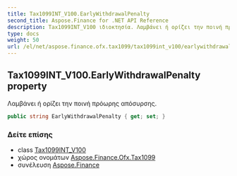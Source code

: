 ```yaml
---
title: Tax1099INT_V100.EarlyWithdrawalPenalty
second_title: Aspose.Finance for .NET API Reference
description: Tax1099INT_V100 ιδιοκτησία. Λαμβάνει ή ορίζει την ποινή πρόωρης απόσυρσης.
type: docs
weight: 50
url: /el/net/aspose.finance.ofx.tax1099/tax1099int_v100/earlywithdrawalpenalty/
---
```

## Tax1099INT_V100.EarlyWithdrawalPenalty property

Λαμβάνει ή ορίζει την ποινή πρόωρης απόσυρσης.

```csharp
public string EarlyWithdrawalPenalty { get; set; }
```

### Δείτε επίσης

* class [Tax1099INT_V100](../)
* χώρος ονομάτων [Aspose.Finance.Ofx.Tax1099](../../tax1099int_v100/)
* συνέλευση [Aspose.Finance](../../../)


